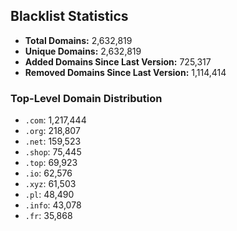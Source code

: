 ## Blacklist Statistics

- **Total Domains:** 2,632,819
- **Unique Domains:** 2,632,819
- **Added Domains Since Last Version:** 725,317
- **Removed Domains Since Last Version:** 1,114,414

### Top-Level Domain Distribution

-  `.com`: 1,217,444
-  `.org`: 218,807
-  `.net`: 159,523
-  `.shop`: 75,445
-  `.top`: 69,923
-  `.io`: 62,576
-  `.xyz`: 61,503
-  `.pl`: 48,490
-  `.info`: 43,078
-  `.fr`: 35,868
